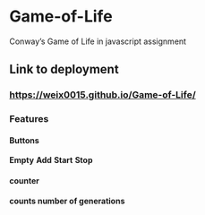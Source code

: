 # Game-of-Life

Conway’s Game of Life in javascript assignment


## Link to deployment
### https://weix0015.github.io/Game-of-Life/


### Features
#### Buttons
**Empty**
**Add**
**Start**
**Stop**

#### counter
**counts number of generations**

